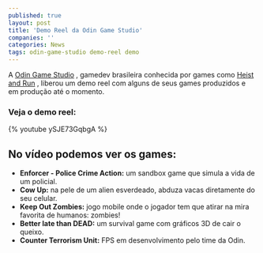 ```yaml
---
published: true
layout: post
title: 'Demo Reel da Odin Game Studio'
companies: ''
categories: News
tags: odin-game-studio demo-reel demo
---
```

A <a href="http://www.odingamestudio.com.br" target="_blank">Odin Game Studio</a>
, gamedev brasileira conhecida por games como <a title="Heist and Run" href="{{ site.baseurl }}/2013/04/11/heist-and-run/">Heist and Run</a>
, liberou um demo reel com alguns de seus games produzidos e em produção até o momento.
### Veja o demo reel:
{% youtube ySJE73GqbgA %}

## No vídeo podemos ver os games:
<ul>
	<li><strong>Enforcer - Police Crime Action:</strong> um sandbox game que simula a vida de um policial.</li>
	<li><strong>Cow Up:</strong> na pele de um alien esverdeado, abduza vacas diretamente do seu celular.</li>
	<li><strong>Keep Out Zombies:</strong> jogo mobile onde o jogador tem que atirar na mira favorita de humanos: zombies!</li>
	<li><strong>Better late than DEAD:</strong> um survival game com gráficos 3D de cair o queixo.</li>
	<li><strong>Counter Terrorism Unit:</strong> FPS em desenvolvimento pelo time da Odin.</li>
</ul>